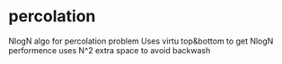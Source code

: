 # percolation
NlogN algo for percolation problem
Uses virtu top&bottom to get NlogN performence
uses N^2 extra space to avoid backwash

